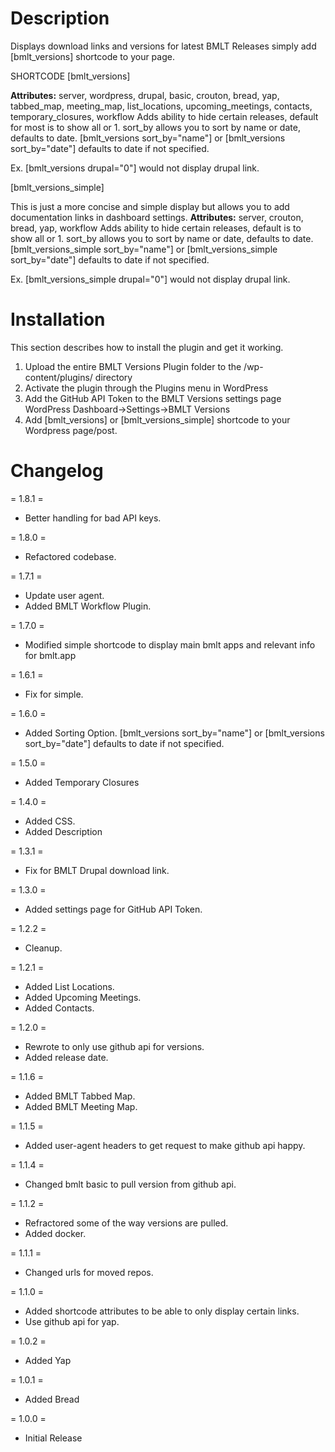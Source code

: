 # Description

Displays download links and versions for latest BMLT Releases simply add [bmlt_versions] shortcode to your page.

SHORTCODE
[bmlt_versions]

**Attributes:** server, wordpress, drupal, basic, crouton, bread, yap, tabbed_map, meeting_map, list_locations, upcoming_meetings, contacts, temporary_closures, workflow
Adds ability to hide certain releases, default for most is to show all or 1. sort_by allows you to sort by name or date, defaults to date. [bmlt_versions sort_by="name"] or [bmlt_versions sort_by="date"] defaults to date if not specified.

Ex. [bmlt_versions drupal="0"] would not display drupal link.


[bmlt_versions_simple]

This is just a more concise and simple display but allows you to add documentation links in dashboard settings.
**Attributes:** server, crouton, bread, yap, workflow
Adds ability to hide certain releases, default is to show all or 1. sort_by allows you to sort by name or date, defaults to date. [bmlt_versions_simple sort_by="name"] or [bmlt_versions_simple sort_by="date"] defaults to date if not specified.

Ex. [bmlt_versions_simple drupal="0"] would not display drupal link.


# Installation

This section describes how to install the plugin and get it working.

1. Upload the entire BMLT Versions Plugin folder to the /wp-content/plugins/ directory
2. Activate the plugin through the Plugins menu in WordPress
3. Add the GitHub API Token to the BMLT Versions settings page WordPress Dashboard->Settings->BMLT Versions
4. Add [bmlt_versions]  or [bmlt_versions_simple] shortcode to your Wordpress page/post.


# Changelog

= 1.8.1 =
* Better handling for bad API keys.

= 1.8.0 =
* Refactored codebase.

= 1.7.1 =
* Update user agent.
* Added BMLT Workflow Plugin.

= 1.7.0 =
* Modified simple shortcode to display main bmlt apps and relevant info for bmlt.app

= 1.6.1 =
* Fix for simple.

= 1.6.0 =
* Added Sorting Option. [bmlt_versions sort_by="name"] or [bmlt_versions sort_by="date"] defaults to date if not specified.

= 1.5.0 =
* Added Temporary Closures

= 1.4.0 =

* Added CSS.
* Added Description

= 1.3.1 =

* Fix for BMLT Drupal download link.

= 1.3.0 =

* Added settings page for GitHub API Token.

= 1.2.2 =

* Cleanup.

= 1.2.1 =

* Added List Locations.
* Added Upcoming Meetings.
* Added Contacts.

= 1.2.0 =

* Rewrote to only use github api for versions.
* Added release date.

= 1.1.6 =

* Added BMLT Tabbed Map.
* Added BMLT Meeting Map.

= 1.1.5 =

* Added user-agent headers to get request to make github api happy.

= 1.1.4 =

* Changed bmlt basic to pull version from github api.

= 1.1.2 =

* Refractored some of the way versions are pulled.
* Added docker.

= 1.1.1 =

* Changed urls for moved repos.

= 1.1.0 =

* Added shortcode attributes to be able to only display certain links.
* Use github api for yap.

= 1.0.2 =

* Added Yap

= 1.0.1 =

* Added Bread

= 1.0.0 =

* Initial Release
